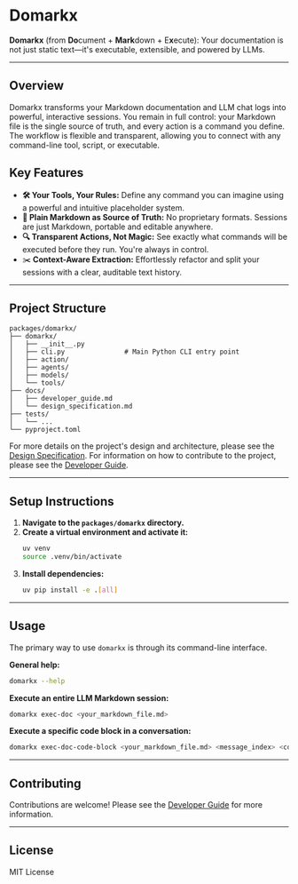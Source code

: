 # Domarkx

**Domarkx** (from **Do**cument + **Mark**down + E**x**ecute): Your documentation is not just static text—it's executable, extensible, and powered by LLMs.

---

## Overview

Domarkx transforms your Markdown documentation and LLM chat logs into powerful, interactive sessions. You remain in full control: your Markdown file is the single source of truth, and every action is a command you define. The workflow is flexible and transparent, allowing you to connect with any command-line tool, script, or executable.

## Key Features

- **🛠️ Your Tools, Your Rules:** Define any command you can imagine using a powerful and intuitive placeholder system.
- **📝 Plain Markdown as Source of Truth:** No proprietary formats. Sessions are just Markdown, portable and editable anywhere.
- **🔍 Transparent Actions, Not Magic:** See exactly what commands will be executed before they run. You're always in control.
- ✂️ **Context-Aware Extraction:** Effortlessly refactor and split your sessions with a clear, auditable text history.

---

## Project Structure

```
packages/domarkx/
├── domarkx/
│   ├── __init__.py
│   ├── cli.py               # Main Python CLI entry point
│   ├── action/
│   ├── agents/
│   ├── models/
│   └── tools/
├── docs/
│   ├── developer_guide.md
│   └── design_specification.md
├── tests/
│   └── ...
└── pyproject.toml
```

For more details on the project's design and architecture, please see the [Design Specification](docs/design_specification.md). For information on how to contribute to the project, please see the [Developer Guide](docs/developer_guide.md).

---

## Setup Instructions

1.  **Navigate to the `packages/domarkx` directory.**
2.  **Create a virtual environment and activate it:**
    ```bash
    uv venv
    source .venv/bin/activate
    ```
3.  **Install dependencies:**
    ```bash
    uv pip install -e .[all]
    ```

---

## Usage

The primary way to use `domarkx` is through its command-line interface.

**General help:**

```bash
domarkx --help
```

**Execute an entire LLM Markdown session:**

```bash
domarkx exec-doc <your_markdown_file.md>
```

**Execute a specific code block in a conversation:**

```bash
domarkx exec-doc-code-block <your_markdown_file.md> <message_index> <code_block_in_message_index>
```

---

## Contributing

Contributions are welcome! Please see the [Developer Guide](docs/developer_guide.md) for more information.

---

## License

MIT License
